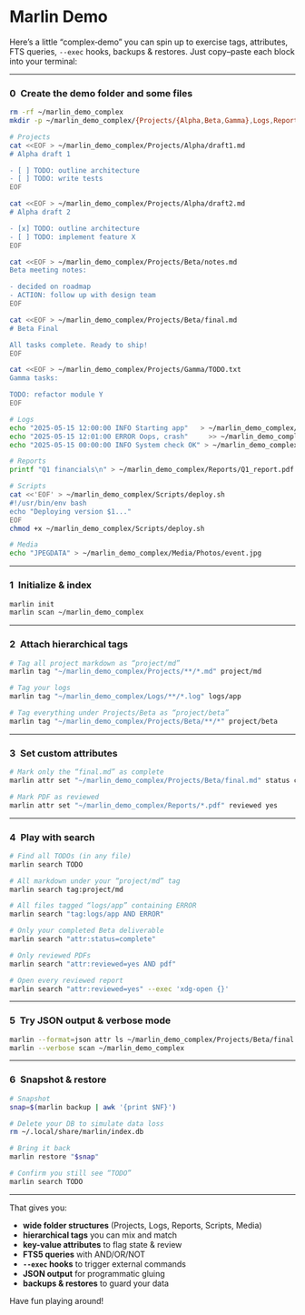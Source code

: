 # Marlin Demo

Here’s a little “complex‐demo” you can spin up to exercise tags, attributes, FTS queries, `--exec` hooks, backups & restores. Just copy–paste each block into your terminal:

---

### 0 Create the demo folder and some files

```bash
rm -rf ~/marlin_demo_complex
mkdir -p ~/marlin_demo_complex/{Projects/{Alpha,Beta,Gamma},Logs,Reports,Scripts,Media/Photos}

# Projects
cat <<EOF > ~/marlin_demo_complex/Projects/Alpha/draft1.md
# Alpha draft 1

- [ ] TODO: outline architecture
- [ ] TODO: write tests
EOF

cat <<EOF > ~/marlin_demo_complex/Projects/Alpha/draft2.md
# Alpha draft 2

- [x] TODO: outline architecture
- [ ] TODO: implement feature X
EOF

cat <<EOF > ~/marlin_demo_complex/Projects/Beta/notes.md
Beta meeting notes:

- decided on roadmap
- ACTION: follow up with design team
EOF

cat <<EOF > ~/marlin_demo_complex/Projects/Beta/final.md
# Beta Final

All tasks complete. Ready to ship!
EOF

cat <<EOF > ~/marlin_demo_complex/Projects/Gamma/TODO.txt
Gamma tasks:

TODO: refactor module Y
EOF

# Logs
echo "2025-05-15 12:00:00 INFO Starting app"   > ~/marlin_demo_complex/Logs/app.log
echo "2025-05-15 12:01:00 ERROR Oops, crash"     >> ~/marlin_demo_complex/Logs/app.log
echo "2025-05-15 00:00:00 INFO System check OK" > ~/marlin_demo_complex/Logs/system.log

# Reports
printf "Q1 financials\n" > ~/marlin_demo_complex/Reports/Q1_report.pdf

# Scripts
cat <<'EOF' > ~/marlin_demo_complex/Scripts/deploy.sh
#!/usr/bin/env bash
echo "Deploying version $1..."
EOF
chmod +x ~/marlin_demo_complex/Scripts/deploy.sh

# Media
echo "JPEGDATA" > ~/marlin_demo_complex/Media/Photos/event.jpg
```

---

### 1 Initialize & index

```bash
marlin init
marlin scan ~/marlin_demo_complex
```

---

### 2 Attach hierarchical tags

```bash
# Tag all project markdown as “project/md”
marlin tag "~/marlin_demo_complex/Projects/**/*.md" project/md

# Tag your logs
marlin tag "~/marlin_demo_complex/Logs/**/*.log" logs/app

# Tag everything under Projects/Beta as “project/beta”
marlin tag "~/marlin_demo_complex/Projects/Beta/**/*" project/beta
```

---

### 3 Set custom attributes

```bash
# Mark only the “final.md” as complete
marlin attr set "~/marlin_demo_complex/Projects/Beta/final.md" status complete

# Mark PDF as reviewed
marlin attr set "~/marlin_demo_complex/Reports/*.pdf" reviewed yes
```

---

### 4 Play with search

```bash
# Find all TODOs (in any file)
marlin search TODO

# All markdown under your “project/md” tag
marlin search tag:project/md

# All files tagged “logs/app” containing ERROR
marlin search "tag:logs/app AND ERROR"

# Only your completed Beta deliverable
marlin search "attr:status=complete"

# Only reviewed PDFs
marlin search "attr:reviewed=yes AND pdf"

# Open every reviewed report
marlin search "attr:reviewed=yes" --exec 'xdg-open {}'
```

---

### 5 Try JSON output & verbose mode

```bash
marlin --format=json attr ls ~/marlin_demo_complex/Projects/Beta/final.md
marlin --verbose scan ~/marlin_demo_complex
```

---

### 6 Snapshot & restore

```bash
# Snapshot
snap=$(marlin backup | awk '{print $NF}')

# Delete your DB to simulate data loss
rm ~/.local/share/marlin/index.db

# Bring it back
marlin restore "$snap"

# Confirm you still see “TODO”
marlin search TODO
```

---

That gives you:

* **wide folder structures** (Projects, Logs, Reports, Scripts, Media)
* **hierarchical tags** you can mix and match
* **key-value attributes** to flag state & review
* **FTS5 queries** with AND/OR/NOT
* **`--exec` hooks** to trigger external commands
* **JSON output** for programmatic gluing
* **backups & restores** to guard your data

Have fun playing around!
